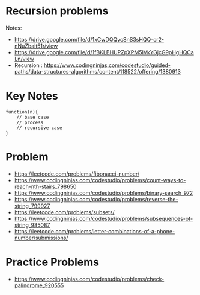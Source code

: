 # Recursion problems

Notes:

- https://drive.google.com/file/d/1xCwDQQvcSnS3sHQQ-cr2-nNuZbait51r/view
- https://drive.google.com/file/d/1fBKLBHUPZpXPM5IVkYGjcG9pHgHQCaLn/view
- Recursion : https://www.codingninjas.com/codestudio/guided-paths/data-structures-algorithms/content/118522/offering/1380913

# Key Notes

```
function(n){
    // base case
    // process
    // recursive case
}
```

# Problem

- https://leetcode.com/problems/fibonacci-number/
- https://www.codingninjas.com/codestudio/problems/count-ways-to-reach-nth-stairs_798650
- https://www.codingninjas.com/codestudio/problems/binary-search_972
- https://www.codingninjas.com/codestudio/problems/reverse-the-string_799927
- https://leetcode.com/problems/subsets/
- https://www.codingninjas.com/codestudio/problems/subsequences-of-string_985087
- https://leetcode.com/problems/letter-combinations-of-a-phone-number/submissions/

# Practice Problems

- https://www.codingninjas.com/codestudio/problems/check-palindrome_920555
